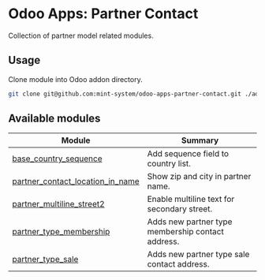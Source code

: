 # Odoo Apps: Partner Contact

Collection of partner model related modules.

## Usage

Clone module into Odoo addon directory.

```bash
git clone git@github.com:mint-system/odoo-apps-partner-contact.git ./addons/partner_contact
```

## Available modules

| Module | Summary |
| --- | --- |
| [base_country_sequence](base_country_sequence) |         Add sequence field to country list. |
| [partner_contact_location_in_name](partner_contact_location_in_name) |         Show zip and city in partner name. |
| [partner_multiline_street2](partner_multiline_street2) |         Enable multiline text for secondary street. |
| [partner_type_membership](partner_type_membership) |         Adds new partner type membership contact address. |
| [partner_type_sale](partner_type_sale) |         Adds new partner type sale contact address. |
